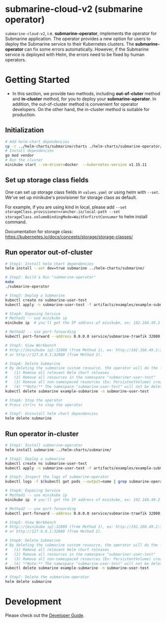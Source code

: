 <!--
  Licensed to the Apache Software Foundation (ASF) under one or more
  contributor license agreements.  See the NOTICE file distributed with
  this work for additional information regarding copyright ownership.
  The ASF licenses this file to You under the Apache License, Version 2.0
  (the "License"); you may not use this file except in compliance with
  the License.  You may obtain a copy of the License at

     http://www.apache.org/licenses/LICENSE-2.0

  Unless required by applicable law or agreed to in writing, software
  distributed under the License is distributed on an "AS IS" BASIS,
  WITHOUT WARRANTIES OR CONDITIONS OF ANY KIND, either express or implied.
  See the License for the specific language governing permissions and
  limitations under the License.
-->

# submarine-cloud-v2 (submarine operator)

`submarine-cloud-v2`, i.e. **submarine-operator**, implements the operator for Submarine application. The operator provides a new option for users to deploy the Submarine service to their Kubernetes clusters. The **submarine-operator** can fix some errors automatically. However, if the Submarine service is deployed with Helm, the errors need to be fixed by human operators.

# Getting Started

- In this section, we provide two methods, including **out-of-cluter** method and **in-cluster** method, for you to deploy your **submarine-operator**. In addition, the out-of-cluster method is convenient for operator developers. On the other hand, the in-cluster method is suitable for production.

## Initialization

```bash
# Add helm-chart dependencies
cp -r ../helm-charts/submarine/charts ./helm-charts/submarine-operator/
# Install dependencies
go mod vendor
# Run the cluster
minikube start --vm-driver=docker  --kubernetes-version v1.15.11
```

## Set up storage class fields

One can set up storage class fields in `values.yaml` or using helm with `--set`. We've set up minikube's provisioner for storage class as default.

For example, if you are using kind in local, please add `--set storageClass.provisioner=rancher.io/local-path --set storageClass.volumeBindingMode=WaitForFirstConsumer` to helm install command.

Documentation for storage class: https://kubernetes.io/docs/concepts/storage/storage-classes/

## Run operator out-of-cluster

```bash
# Step1: Install helm chart dependencies
helm install --set dev=true submarine ../helm-charts/submarine/

# Step2: Build & Run "submarine-operator"
make
./submarine-operator

# Step3: Deploy a Submarine
kubectl create ns submarine-user-test
kubectl apply -n submarine-user-test -f artifacts/examples/example-submarine.yaml

# Step4: Exposing Service
# Method1 -- use minikube ip
minikube ip  # you'll get the IP address of minikube, ex: 192.168.49.2

# Method2 -- use port-forwarding
kubectl port-forward --address 0.0.0.0 service/submarine-traefik 32080:80

# Step5: View Workbench
# http://{minikube ip}:32080 (from Method 1), ex: http://192.168.49.2:32080
# or http://127.0.0.1:32080 (from Method 2).

# Step6: Delete Submarine
# By deleting the submarine custom resource, the operator will do the following things:
#   (1) Remove all relevant Helm chart releases
#   (2) Remove all resources in the namespace "submariner-user-test"
#   (3) Remove all non-namespaced resources (Ex: PersistentVolume) created by client-go API
#   (4) **Note:** The namespace "submarine-user-test" will not be deleted
kubectl delete submarine example-submarine -n submarine-user-test

# Step6: Stop the operator
# Press ctrl+c to stop the operator

# Step7: Uninstall helm chart dependencies
helm delete submarine
```

## Run operator in-cluster

```bash
# Step1: Install submarine-operator
helm install submarine ../helm-charts/submarine/

# Step2: Deploy a submarine
kubectl create ns submarine-user-test
kubectl apply -n submarine-user-test -f artifacts/examples/example-submarine.yaml

# Step3: Inspect the logs of submarine-operator
kubectl logs -f $(kubectl get pods --output=name | grep submarine-operator)

# Step4: Exposing Service
# Method1 -- use minikube ip
minikube ip  # you'll get the IP address of minikube, ex: 192.168.49.2

# Method2 -- use port-forwarding
kubectl port-forward --address 0.0.0.0 service/submarine-traefik 32080:80

# Step5: View Workbench
# http://{minikube ip}:32080 (from Method 1), ex: http://192.168.49.2:32080
# or http://127.0.0.1:32080 (from Method 2).

# Step6: Delete Submarine
# By deleting the submarine custom resource, the operator will do the following things:
#   (1) Remove all relevant Helm chart releases
#   (2) Remove all resources in the namespace "submariner-user-test"
#   (3) Remove all non-namespaced resources (Ex: PersistentVolume) created by client-go API
#   (4) **Note:** The namespace "submarine-user-test" will not be deleted
kubectl delete submarine example-submarine -n submarine-user-test

# Step7: Delete the submarine-operator
helm delete submarine
```

# Development

Please check out the [Developer Guide](./docs/developer-guide.md).
